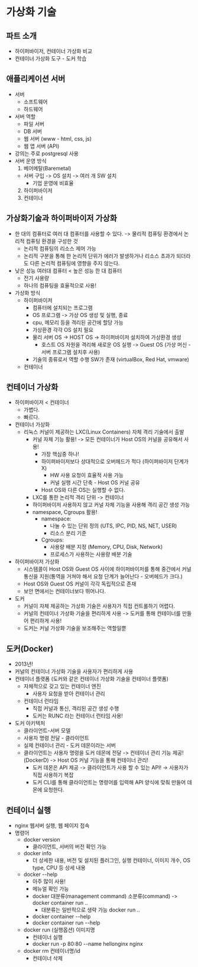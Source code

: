 # 가상화 기술

## 파트 소개
- 하이퍼바이저, 컨테이너 가상화 비교
- 컨테이너 가상화 도구 - 도커 학습

## 애플리케이션 서버
- 서버
  - 소프트웨어
  - 하드웨어
- 서버 역할
  - 파일 서버
  - DB 서버
  - 웹 서버 (www - html, css, js) 
  - 웹 앱 서버 (API)
- 강의는 주로 postgresql 사용
- 서버 운영 방식
  1. 베어메탈(Baremetal)
    - 서버 구입 -> OS 설치 -> 여러 개 SW 설치
      - 기업 운영에 비효율
  2. 하이퍼바이저
  3. 컨테이너

## 가상화기술과 하이퍼바이저 가상화
- 한 대의 컴퓨터로 여러 대 컴퓨터를 사용할 수 있다. -> 물리적 컴퓨팅 환경에서 논리적 컴퓨팅 환경을 구성한 것
  - 논리적 컴퓨팅의 리소스 제어 가능
  - 논리적 구분을 통해 한 논리적 단위가 에러가 발생하거나 리소스 초과가 되더라도 다른 논리적 컴퓨팅에 영향을 주지 않는다.
- 낮은 성능 여러대 컴퓨터 < 높은 성능 한 대 컴퓨터
  - 전기 사용량
  - 하나의 컴퓨팅을 효율적으로 사용! 
- 가상화 방식
  - 하이퍼바이저
    - 컴퓨터에 설치되는 프로그램
    - OS 프로그램 -> 가상 OS 생성 및 실행, 종료
    - cpu, 메모리 등을 격리된 공간에 할당 가능
    - 가상환경 각각 OS 설치 필요
    - 물리 서버 OS -> HOST OS -> 하이퍼바이저 설치하여 가상환경 생성
      - 호스트 OS 자원을 격리해 새로운 OS 실행 -> Guest OS (가상 머신 - 서버 프로그램 설치후 사용)
    - 기술의 종류로서 역할 수행 SW가 존재 (virtualBox, Red Hat, vmware)
  - 컨테이너

## 컨테이너 가상화
- 하이퍼바이저 < 컨테이너
  - 가볍다.
  - 빠르다.
- 컨테이너 가상화
  - 리눅스 커널이 제공하는 LXC(Linux Containers) 자체 격리 기술에서 출발
    - 커널 자체 기능 활용! -> 모든 컨테이너가 Host OS의 커널을 공유해서 사용!
      - 가장 핵심중 하나!
      - 하이퍼바이저보다 상대적으로 오버헤드가 적다 (하이퍼바이저 단계가 X)
        - HW 사용 요청이 효율적 사용 가능
        - 커널 실행 시간 단축 - Host OS 커널 공유 
      - Host OS와 다른 OS는 실행할 수 없다.
    - LXC를 통한 논리적 격리 단위 -> 컨테이너
    - 하이퍼바이저 사용하지 않고 커널 자체 기능을 사용해 격리 공간 생성 가능
    - namespace, Cgroups 활용!
      - namespace: 
        - 나눌 수 있는 단위 정의 (UTS, IPC, PID, NS, NET, USER)
        - 리소스 분리 기준
      - Cgroups: 
        - 사용량 배분 지정 (Memory, CPU, Disk, Network)
        - 프로세스가 사용하는 사용량 배분 기술
- 하이퍼바이저 가상화
  - 시스템콜이 Host OS와 Guest OS 사이에 하이퍼바이저를 통해 중간에서 커널 통신을 지원(통역을 거쳐야 해서 요청 단계가 늘어난다 - 오버헤드가 크다.)
  - Host OS와 Guest OS 커널이 각각 독립적으로 존재
  - 보안 면에서는 컨테이너보다 뛰어나다.
- 도커
  - 커널이 자체 제공하는 가상화 기술은 사용자가 직접 컨트롤하기 어렵다.
  - 커널의 컨테이너 가상화 기술을 편리하게 사용 -> 도커를 통해 컨테이너를 만들어 편리하게 사용!
  - 도커는 커널 가상화 기술을 보조해주는 역할일뿐

## 도커(Docker)
- 2013년!
- 커널의 컨테이너 가상화 기술을 사용자가 편리하게 사용
- 컨테이너 플랫폼 (도커와 같은 컨테이너 가상화 기술을 컨테이너 플랫폼)
  - 자체적으로 갖고 있는 컨테이너 엔진
    - 사용자 요청을 받아 컨테이너 관리
  - 컨테이너 런타임
    - 직접 커널과 통신, 격리된 공간 생성 수행
    - 도커는 RUNC 라는 컨테이너 런타임 사용!
- 도커 아키텍처
  - 클라이언트-서버 모델
  - 사용자 명령 전달 - 클라이언트
  - 실제 컨테이너 관리 - 도커 데몬이라는 서버
  - 클라이언트는 사용자 명령을 도커 데몬에 전달 -> 컨테이너 관리 기능 제공!(DockerD) -> Host OS 커널 기능을 통해 컨테이너 관리!
    - 도커 데몬은 API 제공 -> 클라이언트가 사용 할 수 있는 API! -> 사용자가 직접 사용하기 복잡
    - 도커 CLI를 통해 클라이언트는 명령어를 입력해 API 양식에 맞춰 만들어 데몬에 요청한다.

## 컨테이너 실행
- nginx 웹서버 실행, 웹 페이지 접속
- 명령어
  - docker version
    - 클라이언트, 서버의 버전 확인 가능
  - docker info
    - 더 상세한 내용, 버전 및 설치된 플러그인, 실행 컨테이너, 이미지 개수, OS type, CPU 등 상세 내용
  - docker --help
    - 아주 많이 사용!
    - 메뉴얼 확인 가능
    - docker 대분류(management command) 소분류(command) -> docker container run ..
      - 대분류는 일반적으로 생략 가능 docker run ..
    - docker container --help
    - docker container run --help 
  - docker run (실행옵션) 이미지명
    - 컨테이너 실행
    - docker run -p 80:80 --name hellonginx nginx
  - docker rm 컨테이너명/id
    - 컨테이너 삭제
